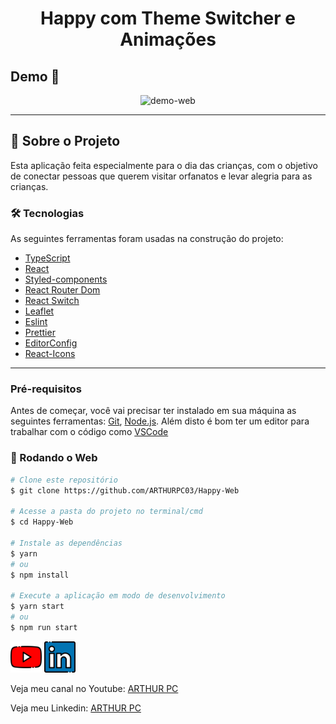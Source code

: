 <h1 style="text-align: center; font-weight: bold;">Happy com Theme Switcher e Animações</h1>

## Demo 📸

<div align="center" >
  <img src="./github/GifHappy.gif" alt="demo-web" height="425">
</div>

---

## 💭 Sobre o Projeto

Esta aplicação feita especialmente para o dia das crianças, com o objetivo de conectar pessoas que querem visitar orfanatos e levar alegria para as crianças.


### 🛠 Tecnologias

As seguintes ferramentas foram usadas na construção do projeto:

- [TypeScript](https://www.typescriptlang.org/)
- [React](https://pt-br.reactjs.org/)
- [Styled-components](https://styled-components.com/)
- [React Router Dom](https://reactrouter.com/web/guides/quick-start)
- [React Switch](https://www.npmjs.com/package/react-switch)
- [Leaflet](https://leafletjs.com/)
- [Eslint](https://eslint.org/)
- [Prettier](https://prettier.io/)
- [EditorConfig](https://editorconfig.org/)
- [React-Icons](https://react-icons.github.io/react-icons/)
---
### Pré-requisitos

Antes de começar, você vai precisar ter instalado em sua máquina as seguintes ferramentas:
[Git](https://git-scm.com), [Node.js](https://nodejs.org/en/).
Além disto é bom ter um editor para trabalhar com o código como [VSCode](https://code.visualstudio.com/)

### 🎲 Rodando o Web

```bash
# Clone este repositório
$ git clone https://github.com/ARTHURPC03/Happy-Web

# Acesse a pasta do projeto no terminal/cmd
$ cd Happy-Web

# Instale as dependências
$ yarn
# ou
$ npm install

# Execute a aplicação em modo de desenvolvimento
$ yarn start
# ou
$ npm run start

```

<a href="https://www.youtube.com/c/arthurpc">
<img src="./github/youtube.png" alt="youtube" height="50"></a>
<a href="https://www.linkedin.com/in/arthurpc03/">
<img src="./github/linkedin.png" alt="linkedin" height="50"></a>
<br />

Veja meu canal no Youtube: [ARTHUR PC](https://www.youtube.com/c/arthurpc)

Veja meu Linkedin: [ARTHUR PC](https://www.linkedin.com/in/arthurpc03/)
